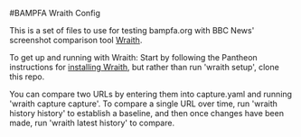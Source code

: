 #BAMPFA Wraith Config

This is a set of files to use for testing bampfa.org with BBC News' screenshot comparison tool [Wraith](http://bbc-news.github.io/wraith/).

To get up and running with Wraith: Start by following the Pantheon instructions for [installing Wraith](https://pantheon.io/docs/guides/visual-diff-with-wraith/), but rather than run 'wraith setup', clone this repo.

You can compare two URLs by entering them into capture.yaml and running 'wraith capture capture'. To compare a single URL over time, run 'wraith history history' to establish a baseline, and then once changes have been made, run 'wraith latest history' to compare.

